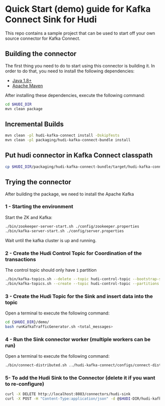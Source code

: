 <!--
* Licensed to the Apache Software Foundation (ASF) under one
* or more contributor license agreements.  See the NOTICE file
* distributed with this work for additional information
* regarding copyright ownership.  The ASF licenses this file
* to you under the Apache License, Version 2.0 (the
* "License"); you may not use this file except in compliance
* with the License.  You may obtain a copy of the License at
*
*      http://www.apache.org/licenses/LICENSE-2.0
*
* Unless required by applicable law or agreed to in writing, software
* distributed under the License is distributed on an "AS IS" BASIS,
* WITHOUT WARRANTIES OR CONDITIONS OF ANY KIND, either express or implied.
* See the License for the specific language governing permissions and
-->

# Quick Start (demo) guide for Kafka Connect Sink for Hudi

This repo contains a sample project that can be used to start off your own source connector for Kafka Connect.

## Building the connector

The first thing you need to do to start using this connector is building it. In order to do that, you need to install the following dependencies:

- [Java 1.8+](https://openjdk.java.net/)
- [Apache Maven](https://maven.apache.org/)

After installing these dependencies, execute the following command:

```bash
cd $HUDI_DIR
mvn clean package
```

## Incremental Builds

```bash
mvn clean -pl hudi-kafka-connect install -DskipTests
mvn clean -pl packaging/hudi-kafka-connect-bundle install
```

## Put hudi connector in Kafka Connect classpath

```bash
cp $HUDI_DIR/packaging/hudi-kafka-connect-bundle/target/hudi-kafka-connect-bundle-0.10.0-SNAPSHOT.jar /usr/local/share/java/hudi-kafka-connect/
```

## Trying the connector

After building the package, we need to install the Apache Kafka

### 1 - Starting the environment

Start the ZK and Kafka:

```bash
./bin/zookeeper-server-start.sh ./config/zookeeper.properties
./bin/kafka-server-start.sh ./config/server.properties
```

Wait until the kafka cluster is up and running.

### 2 - Create the Hudi Control Topic for Coordination of the transactions

The control topic should only have `1` partition

```bash
./bin/kafka-topics.sh --delete --topic hudi-control-topic --bootstrap-server localhost:9092
./bin/kafka-topics.sh --create --topic hudi-control-topic --partitions 1 --replication-factor 1 --bootstrap-server localhost:9092
```

### 3 - Create the Hudi Topic for the Sink and insert data into the topic

Open a terminal to execute the following command:

```bash
cd {$HUDI_DIR}/demo/
bash runKafkaTrafficGenerator.sh <total_messages>
```

### 4 - Run the Sink connector worker (multiple workers can be run)

Open a terminal to execute the following command:

```bash
./bin/connect-distributed.sh ../hudi-kafka-connect/configs/connect-distributed.properties
```

### 5- To add the Hudi Sink to the Connector (delete it if you want to re-configure)

```bash
curl -X DELETE http://localhost:8083/connectors/hudi-sink
curl -X POST -H "Content-Type:application/json" -d @$HUDI-DIR/hudi-kafka-connect/configs/config-sink.json http://localhost:8083/connectors
```
